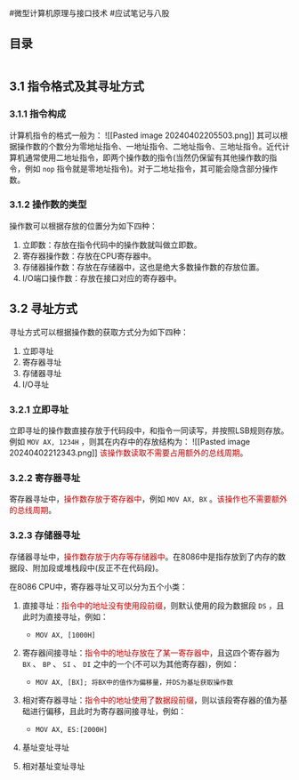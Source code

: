 #微型计算机原理与接口技术 #应试笔记与八股 

## 目录

```toc
```

## 3.1 指令格式及其寻址方式

### 3.1.1 指令构成

计算机指令的格式一般为：
	![[Pasted image 20240402205503.png]]
其可以根据操作数的个数分为零地址指令、一地址指令、二地址指令、三地址指令。近代计算机通常使用二地址指令，即两个操作数的指令(当然仍保留有其他操作数的指令，例如 `nop` 指令就是零地址指令)。对于二地址指令，其可能会隐含部分操作数。

### 3.1.2 操作数的类型

操作数可以根据存放的位置分为如下四种：
1. 立即数：存放在指令代码中的操作数就叫做立即数。
2. 寄存器操作数：存放在CPU寄存器中。
3. 存储器操作数：存放在存储器中，这也是绝大多数操作数的存放位置。
4. I/O端口操作数：存放在接口对应的寄存器中。

## 3.2 寻址方式

寻址方式可以根据操作数的获取方式分为如下四种：
1. 立即寻址
2. 寄存器寻址
3. 存储器寻址
4. I/O寻址

### 3.2.1 立即寻址

立即寻址的操作数直接存放于代码段中，和指令一同读写，并按照LSB规则存放。例如 `MOV AX, 1234H` ，则其在内存中的存放结构为：
	![[Pasted image 20240402212343.png]]
<font color="#c00000">该操作数读取不需要占用额外的总线周期</font>。

### 3.2.2 寄存器寻址

寄存器寻址中，<font color="#c00000">操作数存放于寄存器中</font>，例如 `MOV AX, BX` 。<font color="#c00000">该操作也不需要额外的总线周期</font>。

### 3.2.3 存储器寻址

存储器寻址中，<font color="#c00000">操作数存放于内存等存储器中</font>。在8086中是指存放到了内存的数据段、附加段或堆栈段中(反正不在代码段)。

在8086 CPU中，寄存器寻址又可以分为五个小类：
1. 直接寻址：<font color="#c00000">指令中的地址没有使用段前缀</font>，则默认使用的段为数据段 `DS` ，且此时为直接寻址，例如：
	- `MOV AX, [1000H]`
2. 寄存器间接寻址：<font color="#c00000">指令中的地址存放在了某一寄存器中</font>，且这四个寄存器为 `BX` 、 `BP` 、 `SI` 、 `DI` 之中的一个(不可以为其他寄存器)，例如：
	- `MOV AX, [BX]; 将BX中的值作为偏移量，并DS为基址获取操作数`
3. 相对寄存器寻址：<font color="#c00000">指令中的地址使用了数据段前缀</font>，则以该段寄存器的值为基础进行偏移，且此时为寄存器间接寻址，例如：
	- `MOV AX, ES:[2000H]`
	
1. 基址变址寻址
2. 相对基址变址寻址
